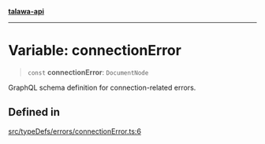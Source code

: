 [**talawa-api**](../../../../README.md)

***

# Variable: connectionError

> `const` **connectionError**: `DocumentNode`

GraphQL schema definition for connection-related errors.

## Defined in

[src/typeDefs/errors/connectionError.ts:6](https://github.com/Suyash878/talawa-api/blob/e4413cec641a837926071678fed3c7f67234e31e/src/typeDefs/errors/connectionError.ts#L6)
